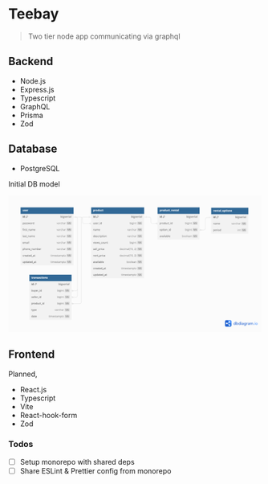 # Teebay

> Two tier node app communicating via graphql

## Backend

- Node.js
- Express.js
- Typescript
- GraphQL
- Prisma
- Zod

## Database

- PostgreSQL

Initial DB model

![teebay-db](teebay-db.png)

## Frontend

Planned,

- React.js
- Typescript
- Vite
- React-hook-form
- Zod

### Todos

- [ ] Setup monorepo with shared deps
- [ ] Share ESLint & Prettier config from monorepo
